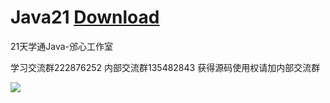 # **Java21** [Download](https://github.com/vbea/java21/releases)
21天学通Java-邠心工作室

学习交流群222876252
内部交流群135482843
获得源码使用权请加内部交流群

![](https://i.niupic.com/images/2017/12/03/nVaXUb.jpg)
